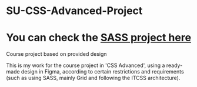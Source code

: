 # SU-CSS-Advanced-Project

# You can check the [SASS project here](https://apostolsavov.github.io/SASS%20course%20project/first-page.html)

Course project based on provided design

This is my work for the course project in 'CSS Advanced', using a ready-made design in Figma, according to certain restrictions and requirements (such as using SASS, mainly Grid and following the ITCSS architecture).
